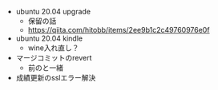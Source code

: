 - ubuntu 20.04 upgrade
  - 保留の話
  - https://qiita.com/hitobb/items/2ee9b1c2c49760976e0f
- ubuntu 20.04 kindle
  - wine入れ直し？
- マージコミットのrevert
  - 前のと一緒
- 成績更新のsslエラー解決